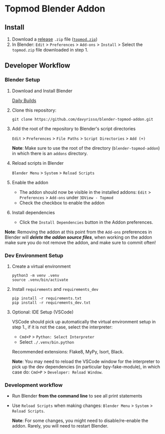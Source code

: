 # Topmod Blender Addon

## Install

1. Download a [release](https://github.com/davyrisso/blender-topmod-addon/tags) `.zip` file ([`topmod.zip`](https://github.com/davyrisso/blender-topmod-addon/releases/download/v0.1.0-alpha/topmod.zip))
2. In Blender: `Edit` > `Preferences` > `Add-ons` > `Install` > Select the `topmod.zip` file downloaded in step 1.

## Developer Workflow

### Blender Setup

1. Download and Install Blender

   [Daily Builds](https://builder.blender.org/download/daily/)

2. Clone this repository:

   `git clone https://github.com/davyrisso/blender-topmod-addon.git`

3. Add the root of the repository to Blender's script directories

   `Edit` > `Preferences` > `File Paths` > `Script Directories` > `Add (+)`

   **Note**: Make sure to use the root of the directory (`blender-topmod-addon`) in which there is an `addons` directory.

4. Reload scripts in Blender

   `Blender Menu` > `System` > `Reload Scripts`

5. Enable the addon

   - The addon should now be visible in the installed addons: `Edit` > `Preferences` > `Add-ons` under `3DView - Topmod`
   - Check the checkbox to enable the addon

6. Install dependencies

   - Click the `Install Dependencies` button in the Addon preferences.

**Note**: Removing the addon at this point from the `Add-ons` preferences in Blender will _**delete the addon source files**_, when working on the addon make sure you do not remove the addon, and make sure to commit often!

### Dev Environment Setup

1. Create a virtual environment

   ```
   python3 -m venv .venv
   source .venv/bin/activate
   ```

2. Install `requirements` and `requirements_dev`

   ```
   pip install -r requirements.txt
   pip install -r requirements_dev.txt
   ```

3. Optional: IDE Setup (VSCode)

   VSCode should pick up automatically the virtual environment setup in step 1., if it is not the case, select the interpreter:

   - `Cmd+P` > `Python: Select Interpreter`
   - Select `./.venv/bin.python`

   Recommended extensions: Flake8, MyPy, Isort, Black.

   **Note**: You may need to reload the VSCode window for the interpreter to pick up the dev dependencies (in particular bpy-fake-module), in which case do: `Cmd+P` > `Developer: Reload Window`.

### Development workflow

- Run Blender **from the command line** to see all print statements
- Use `Reload Scripts` when making changes: `Blender Menu` > `System` > `Reload Scripts`.

  **Note**: For some changes, you might need to disable/re-enable the addon. Rarely, you will need to restart Blender.
